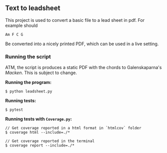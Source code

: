 ## Text to leadsheet

This project is used to convert a basic file to a lead sheet in pdf. For example should

```
Am F C G
```

Be converted into a nicely printed PDF, which can be used in a live setting.


### Running the script
ATM, the script is produces a static PDF with the chords to Galenskaparna's *Macken*. This is
subject to change.

**Running the program:**
```
$ python leadsheet.py
```

**Running tests:**
```
$ pytest 
```

**Running tests with `Coverage.py`:**
```
// Get coverage reported in a html format in `htmlcov` folder
$ coverage html --include=./*

// Get coverage reported in the terminal
$ coverage report --include=./*
```
